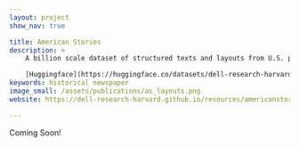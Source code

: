 ```yaml
---
layout: project
show_nav: true

title: American Stories
description: >
    A billion scale dataset of structured texts and layouts from U.S. public domain newspapers.  

    [Huggingface](https://huggingface.co/datasets/dell-research-harvard/AmericanStories) · [Paper](redirects/publications/americanstories) · [Github](https://github.com/dell-research-harvard/americanstories)
keywords: historical newspaper
image_small: /assets/publications/as_layouts.png
website: https://dell-research-harvard.github.io/resources/americanstories

---
```


Coming Soon!